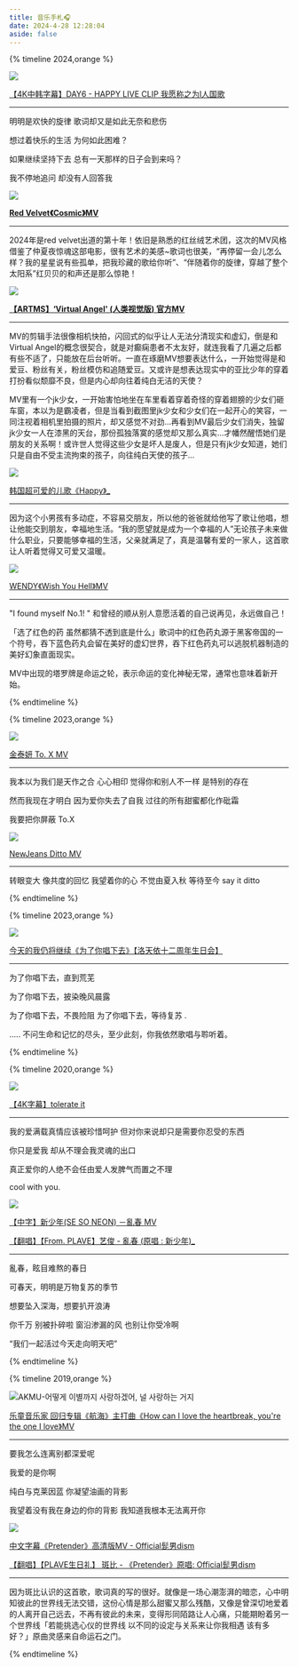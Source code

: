 ```yaml
---
title: 音乐手札🎧️
date: 2024-4-28 12:28:04
aside: false
---
```


{% timeline 2024,orange %}

<!-- timeline 06-24 -->

![](https://pic.imgdb.cn/item/66a4446cd9c307b7e9293843.png)

[【4K中韩字幕】DAY6 - HAPPY  LIVE CLIP  我愿称之为I人国歌](https://www.bilibili.com/video/BV1qA4m1A7Fc/?spm_id_from=333.337.search-card.all.click&vd_source=683accdf4a366c372d15625bf59c99d7)

------

明明是欢快的旋律 歌词却又是如此无奈和悲伤

想过着快乐的生活  为何如此困难？

如果继续坚持下去 总有一天那样的日子会到来吗？

我不停地追问 却没有人回答我

<!-- endtimeline -->

<!-- timeline 06-24 -->

![](https://pic.imgdb.cn/item/6695fb33d9c307b7e97cd353.png)

**[Red Velvet《Cosmic》MV](https://www.bilibili.com/video/BV17T421Y7eT/?spm_id_from=333.337.search-card.all.click&vd_source=683accdf4a366c372d15625bf59c99d7)**

------

2024年是red velvet出道的第十年！依旧是熟悉的红丝绒艺术团，这次的MV风格借鉴了仲夏夜惊魂这部电影，很有艺术的美感~歌词也很美，“再停留一会儿怎么样？我的星星说有些孤单，把我珍藏的歌给你听”、“伴随着你的旋律，穿越了整个太阳系”红贝贝的和声还是那么惊艳！

<!-- endtimeline -->

<!-- timeline 05-31 -->

![](https://pic.imgdb.cn/item/6695fb33d9c307b7e97cd330.png)

**[【ARTMS】‘Virtual Angel' (人类视觉版) 官方MV](https://www.bilibili.com/video/BV1fw4m1i7cX/?spm_id_from=333.337.search-card.all.click&vd_source=683accdf4a366c372d15625bf59c99d7)**

------

MV的剪辑手法很像相机快拍，闪回式的似乎让人无法分清现实和虚幻，倒是和Virtual Angel的概念很契合，就是对癫痫患者不太友好，就连我看了几遍之后都有些不适了，只能放在后台听听。一直在琢磨MV想要表达什么，一开始觉得是和爱豆、粉丝有关，粉丝模仿和追随爱豆。又或许是想表达现实中的亚比少年的穿着打扮看似颓靡不良，但是内心却向往着纯白无洁的天使？

MV里有一个jk少女，一开始害怕地坐在车里看着穿着奇怪的穿着翅膀的少女们砸车窗，本以为是霸凌者，但是当看到截图里jk少女和少女们在一起开心的笑容，一同注视着相机里拍摄的照片，却又感觉不对劲...再看到MV最后少女们消失，独留jk少女一人在漆黑的天台，那份孤独落寞的感觉却又那么真实...才幡然醒悟她们是朋友的关系啊！或许世人觉得这些少女是坏人是废人，但是只有jk少女知道，她们只是自由不受主流拘束的孩子，向往纯白天使的孩子...

<!-- endtimeline -->

<!-- timeline 05-06 -->

![](https://pic.imgdb.cn/item/669b075cd9c307b7e9c13dd2.png)

[韩国超可爱的儿歌《Happy》_](https://www.bilibili.com/video/BV1pS411N7ev/?spm_id_from=333.788.top_right_bar_window_custom_collection.content.click&vd_source=683accdf4a366c372d15625bf59c99d7)

------

因为这个小男孩有多动症，不容易交朋友，所以他的爸爸就给他写了歌让他唱，想让他能交到朋友，幸福地生活。“我的愿望就是成为一个幸福的人”无论孩子未来做什么职业，只要能够幸福的生活，父亲就满足了，真是温馨有爱的一家人，这首歌让人听着觉得又可爱又温暖。

<!-- endtimeline -->

<!-- timeline 03-12 -->

![](https://pic.imgdb.cn/item/669b08f2d9c307b7e9c29740.png)

[WENDY《Wish You Hell》MV](https://www.bilibili.com/video/BV1cy421v7jS/?spm_id_from=333.337.search-card.all.click&vd_source=683accdf4a366c372d15625bf59c99d7)

------

"I found myself No.1! " 和曾经的顺从别人意愿活着的自己说再见，永远做自己！

「选了红色的药 虽然都猜不透到底是什么」歌词中的红色药丸源于黑客帝国的一个符号，吞下蓝色药丸会留在美好的虚幻世界，吞下红色药丸可以逃脱机器制造的美好幻象直面现实。

MV中出现的塔罗牌是命运之轮，表示命运的变化神秘无常，通常也意味着新开始。

<!-- endtimeline -->

{% endtimeline %}

{% timeline 2023,orange %}

<!-- timeline 11-27 -->

![](https://pic.imgdb.cn/item/66aef910d9c307b7e902ed72.png)

[金泰妍 To. X MV](https://www.bilibili.com/video/BV1S34y1F7AA/?spm_id_from=333.337.search-card.all.click&vd_source=683accdf4a366c372d15625bf59c99d7)

------

我本以为我们是天作之合 心心相印 觉得你和别人不一样 是特别的存在

然而我现在才明白 因为爱你失去了自我 过往的所有甜蜜都化作砒霜

我要把你屏蔽 To.X

<!-- endtimeline -->

<!-- timeline 01-02 -->

![](https://pic.imgdb.cn/item/66b87741d9c307b7e9427cce.png)

[NewJeans Ditto MV](https://www.bilibili.com/video/BV1he4y1K7nu/?spm_id_from=333.337.search-card.all.click&vd_source=683accdf4a366c372d15625bf59c99d7)

------

转眼变大
像共度的回忆
我望着你的心
不觉由夏入秋
等待至今 say it ditto

<!-- endtimeline -->

{% endtimeline %}

{% timeline 2023,orange %}

<!-- timeline 09-09 -->

![](https://pic.imgdb.cn/item/66b87741d9c307b7e9427cf8.png)

[今天的我仍将继续《为了你唱下去》【洛天依十二周年生日会】](https://www.bilibili.com/video/BV1xW42197mC/?spm_id_from=333.337.search-card.all.click&vd_source=683accdf4a366c372d15625bf59c99d7)

------

为了你唱下去，直到荒芜 

为了你唱下去，披染晚风晨露 

为了你唱下去，不畏险阻 为了你唱下去，等待复苏 .

..... 不问生命和记忆的尽头，至少此刻，你我依然歌唱与聆听着。

<!-- endtimeline -->

{% endtimeline %}

{% timeline 2020,orange %}

<!-- timeline 12-11 -->

![](https://pic.imgdb.cn/item/66a4446cd9c307b7e9293870.png)

[【4K字幕】tolerate it](https://www.bilibili.com/video/BV1DK411Y7K2/?spm_id_from=333.337.search-card.all.click&vd_source=683accdf4a366c372d15625bf59c99d7)

------

我的爱满载真情应该被珍惜呵护 但对你来说却只是需要你忍受的东西

你只是爱我  却从不理会我灵魂的出口

真正爱你的人绝不会任由爱人发脾气而置之不理

cool with you.

<!-- endtimeline -->

<!-- timeline 05-10 -->

![](https://pic.imgdb.cn/item/669b08f2d9c307b7e9c29753.png)

[【中字】新少年(SE SO NEON) －亂春 MV](https://www.bilibili.com/video/BV1Dt4y1179A/?spm_id_from=333.337.search-card.all.click&vd_source=683accdf4a366c372d15625bf59c99d7)

[【翻唱】【From. PLAVE】艺俊 - 亂春 (原唱 : 新少年)_](https://www.bilibili.com/video/BV1CH4y167s7/?spm_id_from=333.337.search-card.all.click&vd_source=683accdf4a366c372d15625bf59c99d7)

------

亂春，眩目难熬的春日

可春天，明明是万物复苏的季节 

想要坠入深海，想要扒开浪涛 

你千万 别被扑碎啦  窗沿渗漏的风  也别让你受冷啊

“我们一起活过今天走向明天吧”

<!-- endtimeline -->

{% endtimeline %}

{% timeline 2019,orange %}

<!-- timeline 09-25 -->

![AKMU-어떻게 이별까지 사랑하겠어, 널 사랑하는 거지](https://pic.imgdb.cn/item/66aef910d9c307b7e902ed61.png)

[乐童音乐家 回归专辑《航海》主打曲《How can I love the heartbreak, you're the one I love》MV](https://www.bilibili.com/video/BV1SJ411K7Fd/?spm_id_from=333.337.search-card.all.click&vd_source=683accdf4a366c372d15625bf59c99d7)

------

要我怎么连离别都深爱呢

我爱的是你啊

纯白与克莱因蓝 你凝望油画的背影 

我望着没有我在身边的你的背影 我知道我根本无法离开你

<!-- endtimeline -->

<!-- timeline 05-15 -->

![](https://pic.imgdb.cn/item/669b08f2d9c307b7e9c29724.png)

[中文字幕《Pretender》高清版MV - Official髭男dism](https://www.bilibili.com/video/BV1M4411K7xk/?spm_id_from=333.337.search-card.all.click&vd_source=683accdf4a366c372d15625bf59c99d7)

[【翻唱】【PLAVE生日礼】 斑比 - 《Pretender》原唱: Official髭男dism](https://www.bilibili.com/video/BV1fE421c7hq/?spm_id_from=333.337.search-card.all.click&vd_source=683accdf4a366c372d15625bf59c99d7)

------

因为斑比认识的这首歌，歌词真的写的很好。就像是一场心潮澎湃的暗恋，心中明知彼此的世界线无法交错，这份心情是那么甜蜜又那么残酷，又像是曾深切地爱着的人离开自己远去，不再有彼此的未来，变得形同陌路让人心痛，只能期盼着另一个世界线「若能挑选心仪的世界线 以不同的设定与关系来让你我相遇  该有多好？」原曲灵感来自命运石之门。

<!-- endtimeline -->

{% endtimeline %}